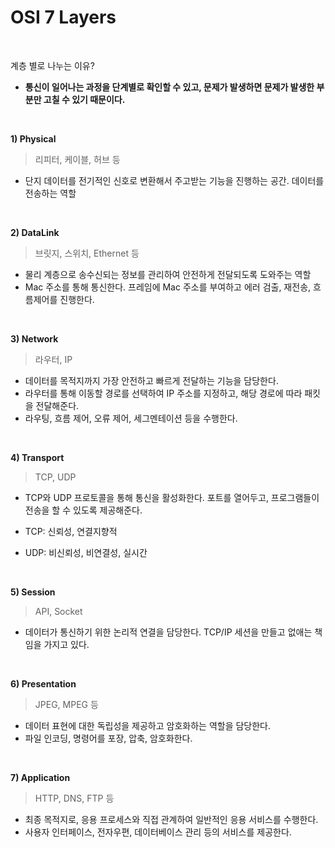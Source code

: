 # OSI 7 Layers

<br>

계층 별로 나누는 이유?
- **통신이 일어나는 과정을 단계별로 확인할 수 있고, 문제가 발생하면 문제가 발생한 부분만 고칠 수 있기 때문이다.**

<br>

**1) Physical**
> 리피터, 케이블, 허브 등
- 단지 데이터를 전기적인 신호로 변환해서 주고받는 기능을 진행하는 공간. 데이터를 전송하는 역할

<br>

**2) DataLink**
> 브릿지, 스위치, Ethernet 등
- 물리 계층으로 송수신되는 정보를 관리하여 안전하게 전달되도록 도와주는 역할 
- Mac 주소를 통해 통신한다. 프레임에 Mac 주소를 부여하고 에러 검출, 재전송, 흐름제어를 진행한다.

<br>

**3) Network**
> 라우터, IP
- 데이터를 목적지까지 가장 안전하고 빠르게 전달하는 기능을 담당한다.
- 라우터를 통해 이동할 경로를 선택하여 IP 주소를 지정하고, 해당 경로에 따라 패킷을 전달해준다.
- 라우팅, 흐름 제어, 오류 제어, 세그멘테이션 등을 수행한다.

<br>

**4) Transport**
> TCP, UDP
- TCP와 UDP 프로토콜을 통해 통신을 활성화한다. 포트를 열어두고, 프로그램들이 전송을 할 수 있도록 제공해준다.

- TCP: 신뢰성, 연결지향적
- UDP: 비신뢰성, 비연결성, 실시간

<br>

**5) Session**
> API, Socket
- 데이터가 통신하기 위한 논리적 연결을 담당한다. TCP/IP 세션을 만들고 없애는 책임을 가지고 있다.

<br>

**6) Presentation**
> JPEG, MPEG 등
- 데이터 표현에 대한 독립성을 제공하고 암호화하는 역할을 담당한다.
- 파일 인코딩, 명령어를 포장, 압축, 암호화한다.

<br>

**7) Application**
> HTTP, DNS, FTP 등
- 최종 목적지로, 응용 프로세스와 직접 관계하여 일반적인 응용 서비스를 수행한다.
- 사용자 인터페이스, 전자우편, 데이터베이스 관리 등의 서비스를 제공한다.
